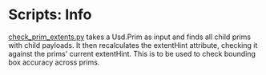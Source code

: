 # Scripts: Info

[check_prim_extents.py](https://github.com/david-rollinson/Houdini-Toolsets/blob/main/scripts/check_prim_extents.py) takes a Usd.Prim as input and finds all child prims with child payloads. It then recalculates the extentHint attribute, checking it against the prims' current extentHint. This is to be used to check bounding box accuracy across prims. 
